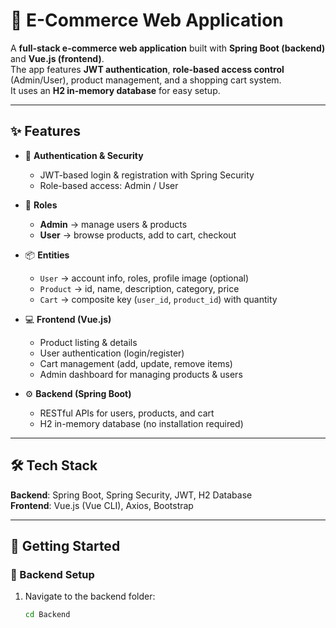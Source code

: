 # 🛒 E-Commerce Web Application

A **full-stack e-commerce web application** built with **Spring Boot (backend)** and **Vue.js (frontend)**.  
The app features **JWT authentication**, **role-based access control** (Admin/User), product management, and a shopping cart system.  
It uses an **H2 in-memory database** for easy setup.

---

## ✨ Features

- 🔐 **Authentication & Security**  
  - JWT-based login & registration with Spring Security  
  - Role-based access: Admin / User  

- 👥 **Roles**  
  - **Admin** → manage users & products  
  - **User** → browse products, add to cart, checkout  

- 📦 **Entities**  
  - `User` → account info, roles, profile image (optional)  
  - `Product` → id, name, description, category, price  
  - `Cart` → composite key (`user_id`, `product_id`) with quantity  

- 💻 **Frontend (Vue.js)**  
  - Product listing & details  
  - User authentication (login/register)  
  - Cart management (add, update, remove items)  
  - Admin dashboard for managing products & users  

- ⚙️ **Backend (Spring Boot)**  
  - RESTful APIs for users, products, and cart  
  - H2 in-memory database (no installation required)

---

## 🛠️ Tech Stack

**Backend**: Spring Boot, Spring Security, JWT, H2 Database  
**Frontend**: Vue.js (Vue CLI), Axios, Bootstrap  

---

## 🚀 Getting Started

### 🔧 Backend Setup
1. Navigate to the backend folder:  
   ```bash
   cd Backend
